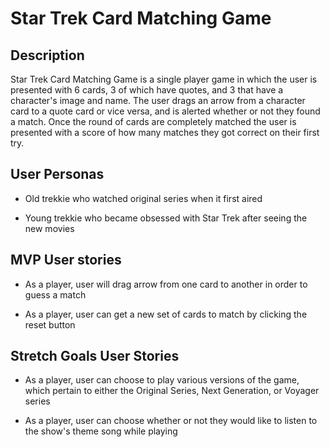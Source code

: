 # Star Trek Card Matching Game

## Description

Star Trek Card Matching Game is a single player game in which the user is presented with 6 cards, 3 of which have quotes, and 3 that have a character's image and name. The user drags an arrow from a character card to a quote card or vice versa, and is alerted whether or not they found a match. Once the round of cards are completely matched the user is presented with a score of how many matches they got correct on their first try.

## User Personas

- Old trekkie who watched original series when it first aired

- Young trekkie who became obsessed with Star Trek after seeing the new movies

## MVP User stories

- As a player, user will drag arrow from one card to another in order to guess a match

- As a player, user can get a new set of cards to match by clicking the reset button

## Stretch Goals User Stories

- As a player, user can choose to play various versions of the game, which pertain to either the Original Series, Next Generation, or Voyager series

- As a player, user can choose whether or not they would like to listen to the show's theme song while playing
